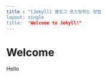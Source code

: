 ```yaml
---
title : "[Jekyll] 블로그 포스팅하는 방법
layout: single
title:  "Welcome to Jekyll!"
---
```


# Welcome

Hello

